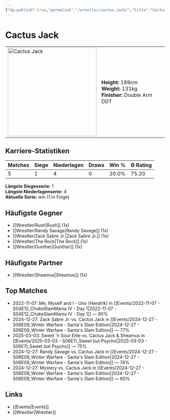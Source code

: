 ```yaml
---
{"dg-publish":true,"permalink":"/wrestler/cactus-jack/","title":"Cactus Jack","tags":["wrestler"],"noteIcon":""}
---
```



# Cactus Jack

<table>
        <tr>
        <td><img src="https://github.com/CptSpaulding1980/choke-slam-wrestling/releases/download/images/Cactus_Jack.png" width="280" alt="Cactus Jack"></td>
        <td>
        <b>Height:</b> 189cm<br>
        <b>Weight:</b> 131kg<br>
        <b>Finisher:</b> Double Arm DDT<br>
        </td>
        </tr>
        </table>
        
## Karriere-Statistiken

| Matches | Siege | Niederlagen | Draws | Win % | Ø Rating |
|---------|-------|-------------|-------|-------|-----------|
| 5 | 1 | 4 | 0 | 20.0% | 75.20 |

**Längste Siegesserie:** 1<br>**Längste Niederlagenserie:** 4<br>**Aktuelle Serie:** win (1 in Folge)


## Häufigste Gegner
- [[Wrestler/Rush\|Rush]] (1x)
- [[Wrestler/Randy Savage\|Randy Savage]] (1x)
- [[Wrestler/Zack Sabre Jr.\|Zack Sabre Jr.]] (1x)
- [[Wrestler/The Rock\|The Rock]] (1x)
- [[Wrestler/Gunther\|Gunther]] (1x)

## Häufigste Partner
- [[Wrestler/Sheamus\|Sheamus]] (1x)

## Top Matches
- 2022-11-07: Me, Myself and I - Uno (Hendrik) in [[Events/2022-11-07 - S04E12_ChokeSlamMania IV - Day 1\|2022-11-07 - S04E12_ChokeSlamMania IV - Day 1]] — 90%
- 2024-12-27: Zack Sabre Jr. vs. Cactus Jack in [[Events/2024-12-27 - S06E09_Winter Warfare - Santa's Slam Edition\|2024-12-27 - S06E09_Winter Warfare - Santa's Slam Edition]] — 77%
- 2025-03-03: Sweet 'n Sour Elite vs. Cactus Jack & Sheamus in [[Events/2025-03-03 - S06E11_Sweet but Psycho\|2025-03-03 - S06E11_Sweet but Psycho]] — 75%
- 2024-12-27: Randy Savage vs. Cactus Jack in [[Events/2024-12-27 - S06E09_Winter Warfare - Santa's Slam Edition\|2024-12-27 - S06E09_Winter Warfare - Santa's Slam Edition]] — 74%
- 2024-12-27: Mystery vs. Cactus Jack in [[Events/2024-12-27 - S06E09_Winter Warfare - Santa's Slam Edition\|2024-12-27 - S06E09_Winter Warfare - Santa's Slam Edition]] — 60%

## Links
- [[Events\|Events]]
- [[Wrestler\|Wrestler]]
